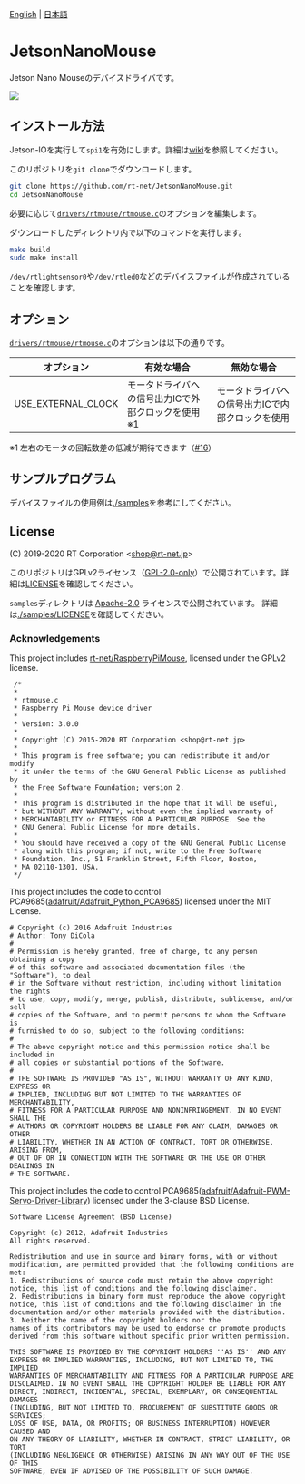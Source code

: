 [English](README.en.md) | [日本語](README.md)

# JetsonNanoMouse

Jetson Nano Mouseのデバイスドライバです。

![](https://rt-net.github.io/images/jetson-nano-mouse/Jetson-Nano-Mouse-500x500.png)

## インストール方法

Jetson-IOを実行して`spi1`を有効にします。詳細は[wiki](https://github.com/rt-net/JetsonNanoMouse/wiki/Jetson-IO%E3%82%92%E7%94%A8%E3%81%84%E3%81%A6SPI1%E3%82%92%E6%9C%89%E5%8A%B9%E5%8C%96)を参照してください。

このリポジトリを`git clone`でダウンロードします。

```sh
git clone https://github.com/rt-net/JetsonNanoMouse.git
cd JetsonNanoMouse
```

必要に応じて[`drivers/rtmouse/rtmouse.c`](drivers/rtmouse/rtmouse.c)のオプションを編集します。

ダウンロードしたディレクトリ内で以下のコマンドを実行します。

```sh
make build
sudo make install
```

`/dev/rtlightsensor0`や`/dev/rtled0`などのデバイスファイルが作成されていることを確認します。

## オプション

[`drivers/rtmouse/rtmouse.c`](drivers/rtmouse/rtmouse.c)のオプションは以下の通りです。

| オプション | 有効な場合 | 無効な場合 |
| --- | --- | --- |
| USE_EXTERNAL_CLOCK | モータドライバへの信号出力ICで外部クロックを使用 ※1 | モータドライバへの信号出力ICで内部クロックを使用 |

※1 左右のモータの回転数差の低減が期待できます（[#16](https://github.com/rt-net/JetsonNanoMouse/issues/16)）

## サンプルプログラム

デバイスファイルの使用例は[./samples](./samples)を参考にしてください。

## License

(C) 2019-2020 RT Corporation \<shop@rt-net.jp\>

このリポジトリはGPLv2ライセンス（[GPL-2.0-only](https://spdx.org/licenses/GPL-2.0-only.html)）で公開されています。詳細は[LICENSE](./LICENSE)を確認してください。

`samples`ディレクトリは
[Apache-2.0](https://spdx.org/licenses/Apache-2.0.html)
ライセンスで公開されています。
詳細は[./samples/LICENSE](./samples/LICENSE)を確認してください。

### Acknowledgements

This project includes [rt-net/RaspberryPiMouse](https://github.com/rt-net/RaspberryPiMouse), licensed under the GPLv2 license.
```
 /*
 *
 * rtmouse.c
 * Raspberry Pi Mouse device driver
 *
 * Version: 3.0.0
 *
 * Copyright (C) 2015-2020 RT Corporation <shop@rt-net.jp>
 *
 * This program is free software; you can redistribute it and/or modify
 * it under the terms of the GNU General Public License as published by
 * the Free Software Foundation; version 2.
 * 
 * This program is distributed in the hope that it will be useful,
 * but WITHOUT ANY WARRANTY; without even the implied warranty of
 * MERCHANTABILITY or FITNESS FOR A PARTICULAR PURPOSE. See the
 * GNU General Public License for more details.
 * 
 * You should have received a copy of the GNU General Public License
 * along with this program; if not, write to the Free Software
 * Foundation, Inc., 51 Franklin Street, Fifth Floor, Boston,
 * MA 02110-1301, USA.
 */
```

This project includes the code to control PCA9685([adafruit/Adafruit_Python_PCA9685](https://github.com/adafruit/Adafruit_Python_PCA9685)) licensed under the MIT License.
```
# Copyright (c) 2016 Adafruit Industries
# Author: Tony DiCola
#
# Permission is hereby granted, free of charge, to any person obtaining a copy
# of this software and associated documentation files (the "Software"), to deal
# in the Software without restriction, including without limitation the rights
# to use, copy, modify, merge, publish, distribute, sublicense, and/or sell
# copies of the Software, and to permit persons to whom the Software is
# furnished to do so, subject to the following conditions:
#
# The above copyright notice and this permission notice shall be included in
# all copies or substantial portions of the Software.
#
# THE SOFTWARE IS PROVIDED "AS IS", WITHOUT WARRANTY OF ANY KIND, EXPRESS OR
# IMPLIED, INCLUDING BUT NOT LIMITED TO THE WARRANTIES OF MERCHANTABILITY,
# FITNESS FOR A PARTICULAR PURPOSE AND NONINFRINGEMENT. IN NO EVENT SHALL THE
# AUTHORS OR COPYRIGHT HOLDERS BE LIABLE FOR ANY CLAIM, DAMAGES OR OTHER
# LIABILITY, WHETHER IN AN ACTION OF CONTRACT, TORT OR OTHERWISE, ARISING FROM,
# OUT OF OR IN CONNECTION WITH THE SOFTWARE OR THE USE OR OTHER DEALINGS IN
# THE SOFTWARE.
```

This project includes the code to control PCA9685([adafruit/Adafruit-PWM-Servo-Driver-Library](https://github.com/adafruit/Adafruit-PWM-Servo-Driver-Library)) licensed under the 3-clause BSD License.

```
Software License Agreement (BSD License)

Copyright (c) 2012, Adafruit Industries
All rights reserved.

Redistribution and use in source and binary forms, with or without
modification, are permitted provided that the following conditions are met:
1. Redistributions of source code must retain the above copyright
notice, this list of conditions and the following disclaimer.
2. Redistributions in binary form must reproduce the above copyright
notice, this list of conditions and the following disclaimer in the
documentation and/or other materials provided with the distribution.
3. Neither the name of the copyright holders nor the
names of its contributors may be used to endorse or promote products
derived from this software without specific prior written permission.

THIS SOFTWARE IS PROVIDED BY THE COPYRIGHT HOLDERS ''AS IS'' AND ANY
EXPRESS OR IMPLIED WARRANTIES, INCLUDING, BUT NOT LIMITED TO, THE IMPLIED
WARRANTIES OF MERCHANTABILITY AND FITNESS FOR A PARTICULAR PURPOSE ARE
DISCLAIMED. IN NO EVENT SHALL THE COPYRIGHT HOLDER BE LIABLE FOR ANY
DIRECT, INDIRECT, INCIDENTAL, SPECIAL, EXEMPLARY, OR CONSEQUENTIAL DAMAGES
(INCLUDING, BUT NOT LIMITED TO, PROCUREMENT OF SUBSTITUTE GOODS OR SERVICES;
LOSS OF USE, DATA, OR PROFITS; OR BUSINESS INTERRUPTION) HOWEVER CAUSED AND
ON ANY THEORY OF LIABILITY, WHETHER IN CONTRACT, STRICT LIABILITY, OR TORT
(INCLUDING NEGLIGENCE OR OTHERWISE) ARISING IN ANY WAY OUT OF THE USE OF THIS
SOFTWARE, EVEN IF ADVISED OF THE POSSIBILITY OF SUCH DAMAGE.
```
